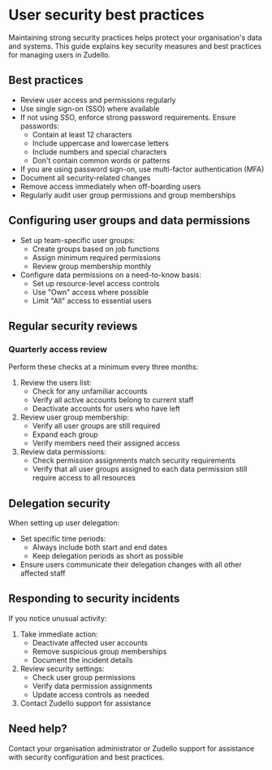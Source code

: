 # User security best practices

Maintaining strong security practices helps protect your organisation's data and systems. This guide explains key security measures and best practices for managing users in Zudello.

## Best practices

- Review user access and permissions regularly
- Use single sign-on (SSO) where available
- If not using SSO, enforce strong password requirements. Ensure passwords:
	- Contain at least 12 characters
    - Include uppercase and lowercase letters
    - Include numbers and special characters
    - Don't contain common words or patterns
- If you are using password sign-on, use multi-factor authentication (MFA)  
- Document all security-related changes
- Remove access immediately when off-boarding users
- Regularly audit user group permissions and group memberships

## Configuring user groups and data permissions

- Set up team-specific user groups:
    - Create groups based on job functions
    - Assign minimum required permissions
    - Review group membership monthly
- Configure data permissions on a need-to-know basis:
    - Set up resource-level access controls
    - Use "Own" access where possible
    - Limit "All" access to essential users

## Regular security reviews

### Quarterly access review

Perform these checks at a minimum every three months:

1. Review the users list:
    - Check for any unfamiliar accounts
    - Verify all active accounts belong to current staff
    - Deactivate accounts for users who have left
2. Review user group membership:
    - Verify all user groups are still required
    - Expand each group
    - Verify members need their assigned access
3. Review data permissions:
    - Check permission assignments match security requirements
    - Verify that all user groups assigned to each data permission still require access to all resources

## Delegation security

When setting up user delegation:

- Set specific time periods:
    - Always include both start and end dates
    - Keep delegation periods as short as possible
- Ensure users communicate their delegation changes with all other affected staff

## Responding to security incidents

If you notice unusual activity:

1. Take immediate action:
    - Deactivate affected user accounts
    - Remove suspicious group memberships
    - Document the incident details
2. Review security settings:
    - Check user group permissions
    - Verify data permission assignments
    - Update access controls as needed
3. Contact Zudello support for assistance

## Need help?

Contact your organisation administrator or Zudello support for assistance with security configuration and best practices.